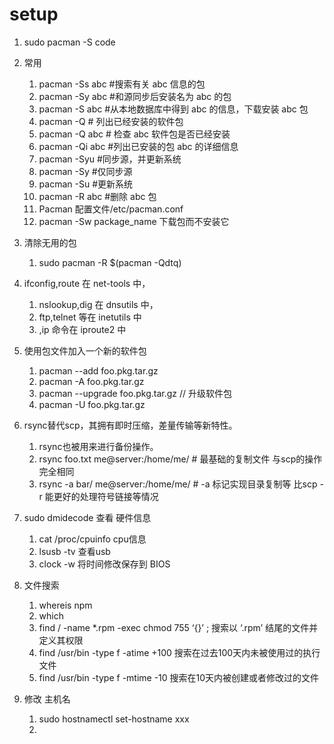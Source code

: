 # setup

1. sudo pacman -S code
2. 常用

   1. pacman -Ss abc #搜索有关 abc 信息的包
   2. pacman -Sy abc #和源同步后安装名为 abc 的包
   3. pacman -S abc #从本地数据库中得到 abc 的信息，下载安装 abc 包
   4. pacman -Q # 列出已经安装的软件包
   5. pacman -Q abc # 检查 abc 软件包是否已经安装
   6. pacman -Qi abc #列出已安装的包 abc 的详细信息
   7. pacman -Syu #同步源，并更新系统
   8. pacman -Sy #仅同步源
   9. pacman -Su #更新系统
   10. pacman -R abc #删除 abc 包
   11. Pacman 配置文件/etc/pacman.conf
   12. pacman -Sw package_name 下载包而不安装它

3. 清除无用的包
   1. sudo pacman -R $(pacman -Qdtq)
4. ifconfig,route 在 net-tools 中，
   1. nslookup,dig 在 dnsutils 中，
   2. ftp,telnet 等在 inetutils 中
   3. ,ip 命令在 iproute2 中
5. 使用包文件加入一个新的软件包
   1. pacman --add foo.pkg.tar.gz
   2. pacman -A foo.pkg.tar.gz
   3. pacman --upgrade foo.pkg.tar.gz // 升级软件包
   4. pacman -U foo.pkg.tar.gz
6. rsync替代scp，其拥有即时压缩，差量传输等新特性。
   1. rsync也被用来进行备份操作。
   2. rsync foo.txt me@server:/home/me/   # 最基础的复制文件 与scp的操作完全相同
   3. rsync -a bar/ me@server:/home/me/   # -a 标记实现目录复制等 比scp -r 能更好的处理符号链接等情况
7. sudo dmidecode 查看 硬件信息
   1. cat /proc/cpuinfo cpu信息
   2. lsusb -tv  查看usb
   3. clock -w 将时间修改保存到 BIOS
8. 文件搜索
   1. whereis npm
   2. which
   3. find / -name *.rpm -exec chmod 755 ‘{}’ ; 搜索以 ‘.rpm’ 结尾的文件并定义其权限
   4. find /usr/bin -type f -atime +100 搜索在过去100天内未被使用过的执行文件
   5. find /usr/bin -type f -mtime -10 搜索在10天内被创建或者修改过的文件
9. 修改 主机名
   1.  sudo hostnamectl set-hostname xxx
   2.  